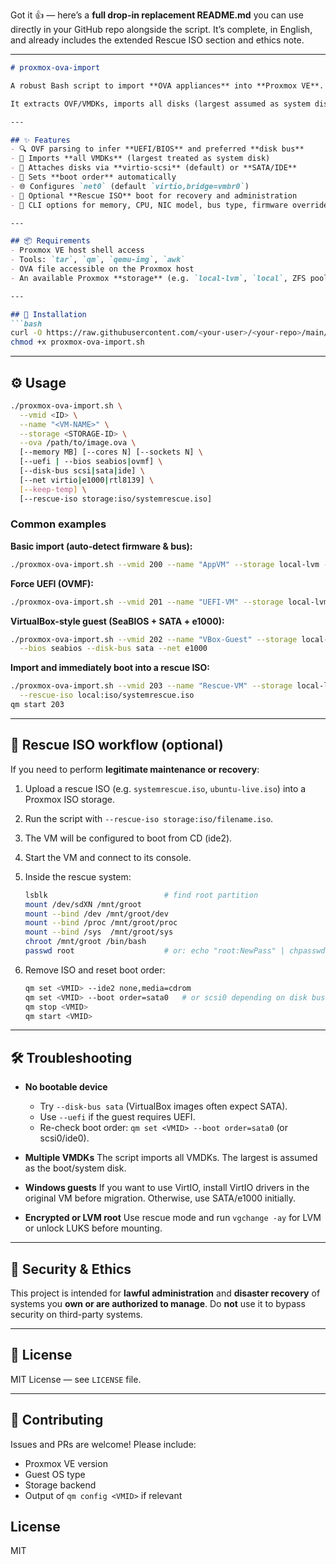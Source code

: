 Got it 👍 — here’s a **full drop-in replacement README.md** you can use directly in your GitHub repo alongside the script. It’s complete, in English, and already includes the extended Rescue ISO section and ethics note.

---

````markdown
# proxmox-ova-import

A robust Bash script to import **OVA appliances** into **Proxmox VE**.

It extracts OVF/VMDKs, imports all disks (largest assumed as system disk), auto-detects **BIOS vs. UEFI**, selects an appropriate **disk bus** (SCSI/SATA/IDE), sets **boot order**, configures **network**, and can optionally boot from a **Rescue ISO** for maintenance or password recovery of systems you own/manage.

---

## ✨ Features
- 🔍 OVF parsing to infer **UEFI/BIOS** and preferred **disk bus**
- 💾 Imports **all VMDKs** (largest treated as system disk)
- 🔗 Attaches disks via **virtio-scsi** (default) or **SATA/IDE**
- 🚀 Sets **boot order** automatically
- 🌐 Configures `net0` (default `virtio,bridge=vmbr0`)
- 🛟 Optional **Rescue ISO** boot for recovery and administration
- 🧰 CLI options for memory, CPU, NIC model, bus type, firmware overrides

---

## 📦 Requirements
- Proxmox VE host shell access  
- Tools: `tar`, `qm`, `qemu-img`, `awk`  
- OVA file accessible on the Proxmox host  
- An available Proxmox **storage** (e.g. `local-lvm`, `local`, ZFS pool)  

---

## 🚀 Installation
```bash
curl -O https://raw.githubusercontent.com/<your-user>/<your-repo>/main/proxmox-ova-import.sh
chmod +x proxmox-ova-import.sh
````

---

## ⚙️ Usage

```bash
./proxmox-ova-import.sh \
  --vmid <ID> \
  --name "<VM-NAME>" \
  --storage <STORAGE-ID> \
  --ova /path/to/image.ova \
  [--memory MB] [--cores N] [--sockets N] \
  [--uefi | --bios seabios|ovmf] \
  [--disk-bus scsi|sata|ide] \
  [--net virtio|e1000|rtl8139] \
  [--keep-temp] \
  [--rescue-iso storage:iso/systemrescue.iso]
```

### Common examples

**Basic import (auto-detect firmware & bus):**

```bash
./proxmox-ova-import.sh --vmid 200 --name "AppVM" --storage local-lvm --ova /root/app.ova
```

**Force UEFI (OVMF):**

```bash
./proxmox-ova-import.sh --vmid 201 --name "UEFI-VM" --storage local-lvm --ova /root/app.ova --uefi
```

**VirtualBox-style guest (SeaBIOS + SATA + e1000):**

```bash
./proxmox-ova-import.sh --vmid 202 --name "VBox-Guest" --storage local-lvm --ova /root/app.ova \
  --bios seabios --disk-bus sata --net e1000
```

**Import and immediately boot into a rescue ISO:**

```bash
./proxmox-ova-import.sh --vmid 203 --name "Rescue-VM" --storage local-lvm --ova /root/app.ova \
  --rescue-iso local:iso/systemrescue.iso
qm start 203
```

---

## 🛟 Rescue ISO workflow (optional)

If you need to perform **legitimate maintenance or recovery**:

1. Upload a rescue ISO (e.g. `systemrescue.iso`, `ubuntu-live.iso`) into a Proxmox ISO storage.
2. Run the script with `--rescue-iso storage:iso/filename.iso`.
3. The VM will be configured to boot from CD (ide2).
4. Start the VM and connect to its console.
5. Inside the rescue system:

   ```bash
   lsblk                          # find root partition
   mount /dev/sdXN /mnt/groot
   mount --bind /dev /mnt/groot/dev
   mount --bind /proc /mnt/groot/proc
   mount --bind /sys  /mnt/groot/sys
   chroot /mnt/groot /bin/bash
   passwd root                    # or: echo "root:NewPass" | chpasswd
   ```
6. Remove ISO and reset boot order:

   ```bash
   qm set <VMID> --ide2 none,media=cdrom
   qm set <VMID> --boot order=sata0   # or scsi0 depending on disk bus
   qm stop <VMID>
   qm start <VMID>
   ```

---

## 🛠 Troubleshooting

* **No bootable device**

  * Try `--disk-bus sata` (VirtualBox images often expect SATA).
  * Use `--uefi` if the guest requires UEFI.
  * Re-check boot order: `qm set <VMID> --boot order=sata0` (or scsi0/ide0).

* **Multiple VMDKs**
  The script imports all VMDKs. The largest is assumed as the boot/system disk.

* **Windows guests**
  If you want to use VirtIO, install VirtIO drivers in the original VM before migration. Otherwise, use SATA/e1000 initially.

* **Encrypted or LVM root**
  Use rescue mode and run `vgchange -ay` for LVM or unlock LUKS before mounting.

---

## 🔑 Security & Ethics

This project is intended for **lawful administration** and **disaster recovery** of systems you **own or are authorized to manage**.
Do **not** use it to bypass security on third-party systems.

---

## 📄 License

MIT License — see `LICENSE` file.

---

## 🤝 Contributing

Issues and PRs are welcome! Please include:

* Proxmox VE version
* Guest OS type
* Storage backend
* Output of `qm config <VMID>` if relevant


## License

MIT 
